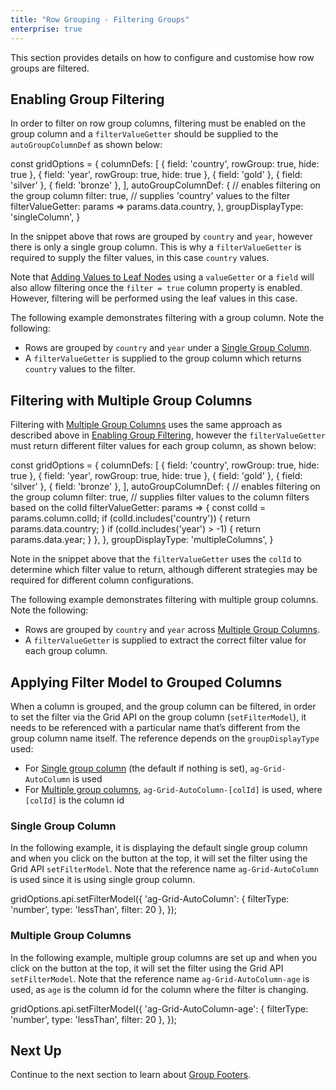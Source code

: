 ```yaml
---
title: "Row Grouping - Filtering Groups"
enterprise: true
---
```


This section provides details on how to configure and customise how row groups are filtered.

## Enabling Group Filtering

In order to filter on row group columns, filtering must be enabled on the group column and a `filterValueGetter` should
be supplied to the `autoGroupColumnDef` as shown below:

<api-documentation source='column-properties/properties.json' section='filtering' names='["filterValueGetter"]'></api-documentation>

<snippet>
const gridOptions = {  
    columnDefs: [
        { field: 'country', rowGroup: true, hide: true },
        { field: 'year', rowGroup: true, hide: true },
        { field: 'gold' },
        { field: 'silver' },
        { field: 'bronze' },
    ], 
    autoGroupColumnDef: { 
        // enables filtering on the group column
        filter: true,
        // supplies 'country' values to the filter 
        filterValueGetter: params => params.data.country,                          
    }, 
    groupDisplayType: 'singleColumn',
}
</snippet>

In the snippet above that rows are grouped by `country` and `year`, however there is only a single group column.
This is why a `filterValueGetter` is required to supply the filter values, in this case `country` values.   

Note that [Adding Values to Leaf Nodes](/grouping-single-group-column/#adding-values-to-leaf-nodes) using a `valueGetter`
or a `field` will also allow filtering once the `filter = true` column property is enabled. However, filtering will be
performed using the leaf values in this case.

The following example demonstrates filtering with a group column. Note the following:

- Rows are grouped by `country` and `year` under a [Single Group Column](/grouping-single-group-column/).
- A `filterValueGetter` is supplied to the group column which returns `country` values to the filter.  

<grid-example title='Enabling Group Filtering' name='enabling-group-filtering' type='generated' options='{ "enterprise": true, "exampleHeight": 510, "modules": ["clientside", "rowgrouping", "menu", "columnpanel", "setfilter"] }'></grid-example>

## Filtering with Multiple Group Columns

Filtering with [Multiple Group Columns](/grouping-multiple-group-columns/) uses the same approach as described above in
[Enabling Group Filtering](/grouping-filtering/#enabling-group-filtering), however the `filterValueGetter` must return
different filter values for each group column, as shown below:


<snippet>
const gridOptions = {  
    columnDefs: [
        { field: 'country', rowGroup: true, hide: true },
        { field: 'year', rowGroup: true, hide: true },
        { field: 'gold' },
        { field: 'silver' },
        { field: 'bronze' },
    ], 
    autoGroupColumnDef: { 
        // enables filtering on the group column
        filter: true,
        // supplies filter values to the column filters based on the colId
        filterValueGetter: params => {      
            const colId = params.column.colId;        
            if (colId.includes('country')) {
                return params.data.country;      
            }
            if (colId.includes('year') > -1) {
                return params.data.year;      
            }            
        },                        
    }, 
    groupDisplayType: 'multipleColumns',
}
</snippet>

Note in the snippet above that the `filterValueGetter` uses the `colId` to determine which filter value to return, 
although different strategies may be required for different column configurations.

The following example demonstrates filtering with multiple group columns. Note the following:

- Rows are grouped by `country` and `year` across [Multiple Group Columns](/grouping-multiple-group-columns/).
- A `filterValueGetter` is supplied to extract the correct filter value for each group column.  

<grid-example title='Filtering with Multiple Group Columns' name='filtering-multiple-group-columns' type='generated' options='{ "enterprise": true, "exampleHeight": 510, "modules": ["clientside", "rowgrouping", "menu", "columnpanel", "setfilter"] }'></grid-example>

## Applying Filter Model to Grouped Columns

When a column is grouped, and the group column can be filtered, in order to set the filter via the Grid API on the group column (`setFilterModel`), it needs to be referenced with a particular name that’s different from the group column name itself. The reference depends on the `groupDisplayType` used:

* For [Single group column](/grouping-single-group-column/#enabling-single-group-column) (the default if nothing is set), `ag-Grid-AutoColumn` is used
* For [Multiple group columns](/grouping-multiple-group-columns/#enabling-multiple-group-columns), `ag-Grid-AutoColumn-[colId]` is used, where `[colId]` is the column id

### Single Group Column

In the following example, it is displaying the default single group column and when you click on the button at the top, it will set the filter using the Grid API `setFilterModel`. Note that the reference name `ag-Grid-AutoColumn` is used since it is using single group column.

<snippet>
gridOptions.api.setFilterModel({
    'ag-Grid-AutoColumn': {
        filterType: 'number',
        type: 'lessThan',
        filter: 20
    },
});
</snippet>

<grid-example title='Applying Filter Model With Single Group Column' name='applying-filter-model-single-group-column' type='generated' options='{ "enterprise": true, "exampleHeight": 510, "modules": ["clientside", "rowgrouping", "menu", "columnpanel", "setfilter"] }'></grid-example>

### Multiple Group Columns

In the following example, multiple group columns are set up and when you click on the button at the top, it will set the filter using the Grid API `setFilterModel`. Note that the reference name `ag-Grid-AutoColumn-age` is used, as `age` is the column id for the column where the filter is changing.

<snippet>
gridOptions.api.setFilterModel({
    'ag-Grid-AutoColumn-age': {
        filterType: 'number',
        type: 'lessThan',
        filter: 20
    },
});
</snippet>

<grid-example title='Applying Filter Model With Multiple Group Columns' name='applying-filter-model-multiple-group-columns' type='generated' options='{ "enterprise": true, "exampleHeight": 510, "modules": ["clientside", "rowgrouping", "menu", "columnpanel", "setfilter"] }'></grid-example>

## Next Up

Continue to the next section to learn about [Group Footers](../grouping-footers/).